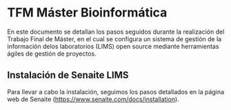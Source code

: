 # TFM Máster Bioinformática

En este documento se detallan los pasos seguidos durante la realización del Trabajo Final de Máster, en el cual se configura un sistema de gestión de la información delos laboratorios (LIMS) open source mediante herramientas ágiles de gestión de proyectos.

## Instalación de Senaite LIMS

Para llevar a cabo la instalación, seguimos los pasos detallados en la página web de Senaite (https://www.senaite.com/docs/installation).

